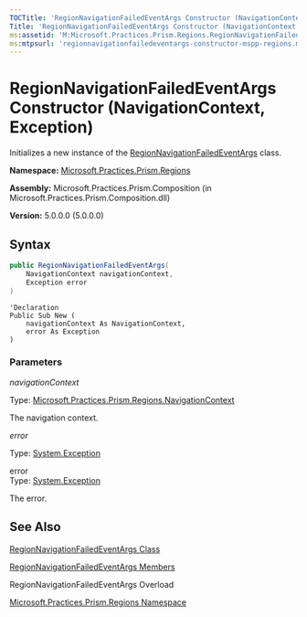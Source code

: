 ```yaml
---
TOCTitle: 'RegionNavigationFailedEventArgs Constructor (NavigationContext, Exception)'
Title: 'RegionNavigationFailedEventArgs Constructor (NavigationContext, Exception) (Microsoft.Practices.Prism.Regions)'
ms:assetid: 'M:Microsoft.Practices.Prism.Regions.RegionNavigationFailedEventArgs.\#ctor(Microsoft.Practices.Prism.Regions.NavigationContext,System.Exception)'
ms:mtpsurl: 'regionnavigationfailedeventargs-constructor-mspp-regions.md'
---
```



# RegionNavigationFailedEventArgs Constructor (NavigationContext, Exception)

Initializes a new instance of the [RegionNavigationFailedEventArgs](/patterns-practices/reference/regionnavigationfailedeventargs-class-mspp-regions) class.

**Namespace:** [Microsoft.Practices.Prism.Regions](/patterns-practices/reference/mspp-regions-namespace)

**Assembly:** Microsoft.Practices.Prism.Composition (in Microsoft.Practices.Prism.Composition.dll)

**Version:** 5.0.0.0 (5.0.0.0)

## Syntax

~~~C#
public RegionNavigationFailedEventArgs(
	NavigationContext navigationContext,
	Exception error
)
~~~
~~~VB
'Declaration
Public Sub New ( 
	navigationContext As NavigationContext,
	error As Exception
)
~~~
### Parameters

_navigationContext_

Type: [Microsoft.Practices.Prism.Regions.NavigationContext](/patterns-practices/reference/navigationcontext-class-mspp-regions)

The navigation context.


_error_

Type: [System.Exception](http://msdn.microsoft.com/en-us/library/c18k6c59)

error  
Type: [System.Exception](/patterns-practices/reference/ieventsubscription-interface-mspp-pubsubevents)

The error.

## See Also

[RegionNavigationFailedEventArgs Class](/patterns-practices/reference/regionnavigationfailedeventargs-class-mspp-regions)

[RegionNavigationFailedEventArgs Members](/patterns-practices/reference/regionnavigationfailedeventargs-members-mspp-regions)

RegionNavigationFailedEventArgs Overload

[Microsoft.Practices.Prism.Regions Namespace](/patterns-practices/reference/mspp-regions-namespace)
